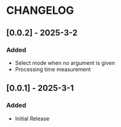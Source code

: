 # CHANGELOG

## [0.0.2] - 2025-3-2

### Added

-   Select mode when no argument is given
-   Processing time measurement


## [0.0.1] - 2025-3-1

### Added

-   Initial Release
